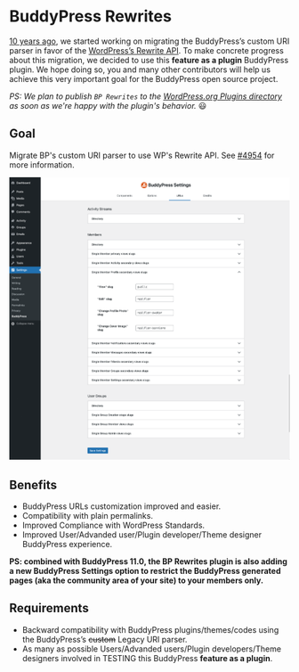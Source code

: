 # BuddyPress Rewrites

[10 years ago](https://buddypress.trac.wordpress.org/ticket/4954), we started working on migrating the BuddyPress’s custom URI parser in favor of the [WordPress’s Rewrite API](https://developer.wordpress.org/reference/classes/wp_rewrite/). To make concrete progress about this migration, we decided to use this **feature as a plugin** BuddyPress plugin. We hope doing so, you and many other contributors will help us achieve this very important goal for the BuddyPress open source project.

_PS: We plan to publish `BP Rewrites` to the [WordPress.org Plugins directory](https://wordpress.org/plugins/) as soon as we're happy with the plugin's behavior._ 😃

## Goal
Migrate BP's custom URI parser to use WP's Rewrite API. See [#4954](https://buddypress.trac.wordpress.org/ticket/4954) for more information.

![Admin screen](./.wordpress/screenshot-1.png)

## Benefits
+ BuddyPress URLs customization improved and easier.
+ Compatibility with plain permalinks.
+ Improved Compliance with WordPress Standards.
+ Improved User/Advanded user/Plugin developer/Theme designer BuddyPress experience.

**PS: combined with BuddyPress 11.0, the BP Rewrites plugin is also adding a new BuddyPress Settings option to restrict the BuddyPress generated pages (aka the community area of your site) to your members only.**

## Requirements
- Backward compatibility with BuddyPress plugins/themes/codes using the BuddyPress’s ~~custom~~ Legacy URI parser.
- As many as possible Users/Advanded users/Plugin developers/Theme designers involved in TESTING this BuddyPress **feature as a plugin**.
